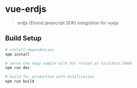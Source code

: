 # vue-erdjs

> erdjs (Elrond javascript SDK) integration for vuejs

## Build Setup

``` bash
# install dependencies
npm install

# serve the dapp sample with hot reload at localhost:8080
npm run dev

# build for production with minification
npm run build
```

